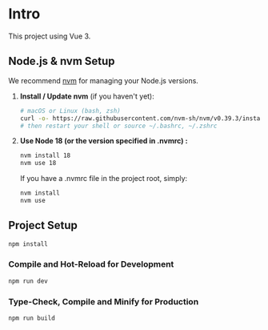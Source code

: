 # Intro
This project using Vue 3.  

## Node.js & nvm Setup
We recommend [nvm](https://github.com/nvm-sh/nvm) for managing your Node.js versions.


1. **Install / Update nvm** (if you haven't yet):
   ```bash
   # macOS or Linux (bash, zsh)
   curl -o- https://raw.githubusercontent.com/nvm-sh/nvm/v0.39.3/install.sh | bash
   # then restart your shell or source ~/.bashrc, ~/.zshrc

2. **Use Node 18 (or the version specified in .nvmrc) :**
    ```sh
    nvm install 18
    nvm use 18
    ```
    If you have a .nvmrc file in the project root, simply:

    ```sh
    nvm install
    nvm use
    ```

## Project Setup

```sh
npm install
```

### Compile and Hot-Reload for Development

```sh
npm run dev
```

### Type-Check, Compile and Minify for Production

```sh
npm run build
```
